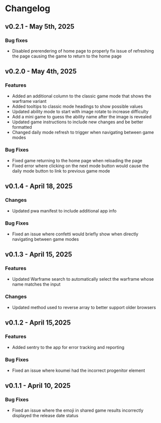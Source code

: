 # Changelog

## v0.2.1 - May 5th, 2025

### Bug fixes

- Disabled prerendering of home page to properly fix issue of refreshing the page causing the game to return to the home page

## v0.2.0 - May 4th, 2025

### Features

- Added an additional column to the classic game mode that shows the warframe variant
- Added tooltips to classic mode headings to show possible values
- Updated ability mode to start with image rotate to increase difficulty
- Add a mini game to guess the ability name after the image is revealed
- Updated game instructions to include new changes and be better formatted
- Changed daily mode refresh to trigger when navigating between game modes

### Bug Fixes

- Fixed game returning to the home page when reloading the page
- Fixed error where clicking on the next mode button would cause the daily mode button to link to previous game mode

## v0.1.4 - April 18, 2025

### Changes

- Updated pwa manifest to include additional app info

### Bug Fixes

- Fixed an issue where confetti would briefly show when directly navigating between game modes

## v0.1.3 - April 15, 2025

### Features

- Updated Warframe search to automatically select the warframe whose name matches the input

### Changes

- Updated method used to reverse array to better support older browsers

## v0.1.2 - April 15,2025

### Features

- Added sentry to the app for error tracking and reporting

### Bug Fixes

- Fixed an issue where koumei had the incorrect progenitor element

## v0.1.1 - April 10, 2025

### Bug Fixes

- Fixed an issue where the emoji in shared game results incorrectly displayed the release date status
